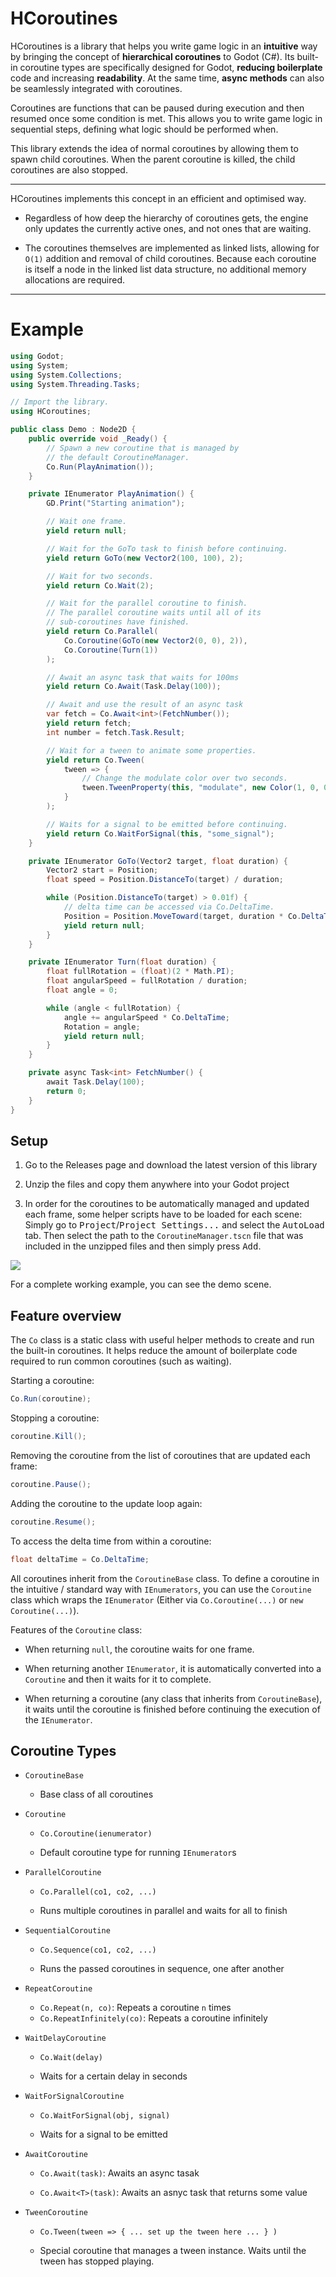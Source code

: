# HCoroutines

HCoroutines is a library that helps you write game logic in an **intuitive** way by bringing the concept of **hierarchical coroutines** to Godot (C#). Its built-in coroutine types are specifically designed for Godot, **reducing boilerplate** code and increasing **readability**. At the same time, **async methods** can also be seamlessly integrated with coroutines.

Coroutines are functions that can be paused during execution and then resumed  once some condition is met. This allows you to write game logic in sequential steps, defining what logic should be performed when.

This library extends the idea of normal coroutines by allowing them to spawn child coroutines. When the parent coroutine is killed, the child coroutines are also stopped.

---

HCoroutines implements this concept in an efficient and optimised way.

- Regardless of how deep the hierarchy of coroutines gets, the engine only updates the currently active ones, and not ones that are waiting.

- The coroutines themselves are implemented as linked lists, allowing for `O(1)` addition and removal of child coroutines. Because each coroutine is itself a node in the linked list data structure, no additional memory allocations are required.

---

# Example

```csharp
using Godot;
using System;
using System.Collections;
using System.Threading.Tasks;

// Import the library.
using HCoroutines;

public class Demo : Node2D {
    public override void _Ready() {
        // Spawn a new coroutine that is managed by
        // the default CoroutineManager.
        Co.Run(PlayAnimation());
    }

    private IEnumerator PlayAnimation() {
        GD.Print("Starting animation");

        // Wait one frame.
        yield return null;

        // Wait for the GoTo task to finish before continuing.
        yield return GoTo(new Vector2(100, 100), 2);

        // Wait for two seconds.
        yield return Co.Wait(2);

        // Wait for the parallel coroutine to finish.
        // The parallel coroutine waits until all of its
        // sub-coroutines have finished.
        yield return Co.Parallel(
            Co.Coroutine(GoTo(new Vector2(0, 0), 2)),
            Co.Coroutine(Turn(1))
        );

        // Await an async task that waits for 100ms
        yield return Co.Await(Task.Delay(100));

        // Await and use the result of an async task
        var fetch = Co.Await<int>(FetchNumber());
        yield return fetch;
        int number = fetch.Task.Result;

        // Wait for a tween to animate some properties.
        yield return Co.Tween(
            tween => {
                // Change the modulate color over two seconds.
                tween.TweenProperty(this, "modulate", new Color(1, 0, 0), 2);
            }
        );

        // Waits for a signal to be emitted before continuing.
        yield return Co.WaitForSignal(this, "some_signal");
    }

    private IEnumerator GoTo(Vector2 target, float duration) {
        Vector2 start = Position;
        float speed = Position.DistanceTo(target) / duration;

        while (Position.DistanceTo(target) > 0.01f) {
            // delta time can be accessed via Co.DeltaTime.
            Position = Position.MoveToward(target, duration * Co.DeltaTime);
            yield return null;
        }
    }

    private IEnumerator Turn(float duration) {
        float fullRotation = (float)(2 * Math.PI);
        float angularSpeed = fullRotation / duration;
        float angle = 0;

        while (angle < fullRotation) {
            angle += angularSpeed * Co.DeltaTime;
            Rotation = angle;
            yield return null;
        }
    }

    private async Task<int> FetchNumber() {
        await Task.Delay(100);
        return 0;
    }
}
```

## Setup

1. Go to the Releases page and download the latest version of this library

2. Unzip the files and copy them anywhere into your Godot project

3. In order for the coroutines to be automatically managed and updated each frame, some helper scripts have to be loaded for each scene: Simply go to <kbd>Project</kbd>/<kbd>Project Settings...</kbd> and select the <kbd>AutoLoad</kbd> tab. Then select the path to the `CoroutineManager.tscn` file that was included in the unzipped files and then simply press <kbd>Add</kbd>.

![](https://github.com/Inspiaaa/HCoroutines/blob/master/docs/AutoLoad.png?raw=true)

For a complete working example, you can see the demo scene.

## Feature overview

The `Co` class is a static class with useful helper methods to create and run the built-in coroutines. It helps reduce the amount of boilerplate code required to run common coroutines (such as waiting).

Starting a coroutine:

```csharp
Co.Run(coroutine);
```

Stopping a coroutine:

```csharp
coroutine.Kill();
```

 Removing the coroutine from the list of coroutines that are updated each frame:

```csharp
coroutine.Pause();
```

Adding the coroutine to the update loop again:

```csharp
coroutine.Resume();
```

To access the delta time from within a coroutine:

```csharp
float deltaTime = Co.DeltaTime;
```

All coroutines inherit from the `CoroutineBase` class. To define a coroutine in the intuitive / standard way with `IEnumerators`, you can use the `Coroutine` class which wraps the `IEnumerator` (Either via `Co.Coroutine(...)` or `new Coroutine(...)`).

Features of the `Coroutine` class:

- When returning `null`, the coroutine waits for one frame.

- When returning another `IEnumerator`, it is automatically converted into a `Coroutine` and then it waits for it to complete.

- When returning a coroutine (any class that inherits from `CoroutineBase`), it waits until the coroutine is finished before continuing the execution of the `IEnumerator`.

## Coroutine Types

- `CoroutineBase`
  
  - Base class of all coroutines

- `Coroutine` 
  
  - `Co.Coroutine(ienumerator)`
  
  - Default coroutine type for running `IEnumerator`s

- `ParallelCoroutine`
  
  - `Co.Parallel(co1, co2, ...)`
  
  - Runs multiple coroutines in parallel and waits for all to finish

- `SequentialCoroutine`
  
  - `Co.Sequence(co1, co2, ...)`
  
  - Runs the passed coroutines in sequence, one after another

- `RepeatCoroutine`
  
  - `Co.Repeat(n, co)`: Repeats a coroutine `n` times
  - `Co.RepeatInfinitely(co)`: Repeats a coroutine infinitely

- `WaitDelayCoroutine`
  
  - `Co.Wait(delay)`
  
  - Waits for a certain delay in seconds

- `WaitForSignalCoroutine`
  
  - `Co.WaitForSignal(obj, signal)`
  
  - Waits for a signal to be emitted

- `AwaitCoroutine`
  
  - `Co.Await(task)`: Awaits an async tasak
  
  - `Co.Await<T>(task)`: Awaits an asnyc task that returns some value

- `TweenCoroutine`
  
  - `Co.Tween(tween => { ... set up the tween here ... } )`
  
  - Special coroutine that manages a tween instance. Waits until the tween has stopped playing.
